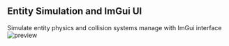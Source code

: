 ## Entity Simulation and ImGui UI
Simulate entity physics and collision systems manage with ImGui interface
![preview](https://media.discordapp.net/attachments/888403267497918464/1254134791532711968/image.png?ex=6678638a&is=6677120a&hm=23badbcfa92708f5fda3352f5ee23fb2194eeb7a3127a1e7a52297534d8ccdc2&=&format=webp&quality=lossless)